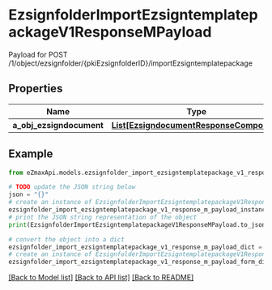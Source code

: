 # EzsignfolderImportEzsigntemplatepackageV1ResponseMPayload

Payload for POST /1/object/ezsignfolder/{pkiEzsignfolderID}/importEzsigntemplatepackage

## Properties

Name | Type | Description | Notes
------------ | ------------- | ------------- | -------------
**a_obj_ezsigndocument** | [**List[EzsigndocumentResponseCompound]**](EzsigndocumentResponseCompound.md) |  | 

## Example

```python
from eZmaxApi.models.ezsignfolder_import_ezsigntemplatepackage_v1_response_m_payload import EzsignfolderImportEzsigntemplatepackageV1ResponseMPayload

# TODO update the JSON string below
json = "{}"
# create an instance of EzsignfolderImportEzsigntemplatepackageV1ResponseMPayload from a JSON string
ezsignfolder_import_ezsigntemplatepackage_v1_response_m_payload_instance = EzsignfolderImportEzsigntemplatepackageV1ResponseMPayload.from_json(json)
# print the JSON string representation of the object
print(EzsignfolderImportEzsigntemplatepackageV1ResponseMPayload.to_json())

# convert the object into a dict
ezsignfolder_import_ezsigntemplatepackage_v1_response_m_payload_dict = ezsignfolder_import_ezsigntemplatepackage_v1_response_m_payload_instance.to_dict()
# create an instance of EzsignfolderImportEzsigntemplatepackageV1ResponseMPayload from a dict
ezsignfolder_import_ezsigntemplatepackage_v1_response_m_payload_form_dict = ezsignfolder_import_ezsigntemplatepackage_v1_response_m_payload.from_dict(ezsignfolder_import_ezsigntemplatepackage_v1_response_m_payload_dict)
```
[[Back to Model list]](../README.md#documentation-for-models) [[Back to API list]](../README.md#documentation-for-api-endpoints) [[Back to README]](../README.md)


